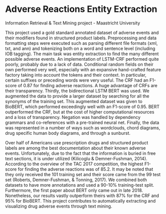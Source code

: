 # Adverse Reactions Entity Extraction
Information Retrieval & Text Mining project - Maastricht University

This project used a gold standard annotated dataset of adverse events and their modifiers found in structured product labels. Preprocessing and data formatting steps were executed such as parsing different file formats (xml, txt, and ann) and tokenizing both on a word and sentence level (including IOB tagging). The main task was entity extraction to find the many different possible adverse events. An implementation of LSTM-CRF performed quite poorly, probably due to a lack of data. Conditional random fields on their own performed very well, especially with an expansive hand-crafted feature factory taking into account the tokens and their context. In particular, certain suffixes or preceding words were very useful. The CRF had an F1-score of 0.87 for finding adverse reactions. A huge advantage of CRFs are their transparency. Thirdly, the bidirectional LSTM BERT was used. We augmented the data to provide a larger dataset by searching for all the synonyms of the training set. This augmented dataset was given to BioBERT, which performed exceedingly well with an F1-score of 0.95. BERT outperformed the CRF, but at the cost of higher computational resources and a loss of transparency. Negation was handled by dependency grammars and co-references with a pre-trained neural net. Finally, the data was represented in a number of ways such as wordclouds, chord diagrams, drug specific human body diagrams, and through a sunburst.

Over half of Americans use prescription drugs and structured product labels are among the best documentation about their known adverse events. Unfortunately, due to the fact that the information is buried in free text sections, it is under utilized (Kilicoglu & Demner-Fushman, 2014). According to the overview of the TAC 2017 competition, the highest F1-score for finding the adverse reactions was of 85.2. It may be noted that they only received the 101 training set and their score came from the 99 test set (Roberts, Demner-Fushman, & Tonning, 2017). We combined both datasets to have more annotations and used a 90-10\% training-test split. Furthermore, the first paper about BERT only came out in late 2018. Nonetheless, our results vastly outperform theirs with 87\% for the CRF and 95\% for BioBERT. This project contributes to automatically extracting and visualizing drug adverse events through text mining.
